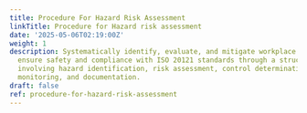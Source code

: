 ```yaml
---
title: Procedure For Hazard Risk Assessment
linkTitle: Procedure for Hazard risk assessment
date: '2025-05-06T02:19:00Z'
weight: 1
description: Systematically identify, evaluate, and mitigate workplace hazards to
  ensure safety and compliance with ISO 20121 standards through a structured procedure
  involving hazard identification, risk assessment, control determination, implementation,
  monitoring, and documentation.
draft: false
ref: procedure-for-hazard-risk-assessment
---
```


